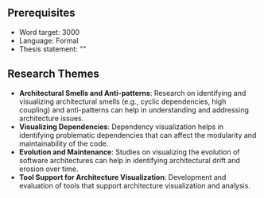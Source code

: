 ## Prerequisites

- Word target: 3000
- Language: Formal
- Thesis statement: ""

## Research Themes

- **Architectural Smells and Anti-patterns**: Research on identifying and visualizing architectural smells (e.g., cyclic dependencies, high coupling) and anti-patterns can help in understanding and addressing architecture issues.
- **Visualizing Dependencies**: Dependency visualization helps in identifying problematic dependencies that can affect the modularity and maintainability of the code.
- **Evolution and Maintenance**: Studies on visualizing the evolution of software architectures can help in identifying architectural drift and erosion over time.
- **Tool Support for Architecture Visualization**: Development and evaluation of tools that support architecture visualization and analysis.